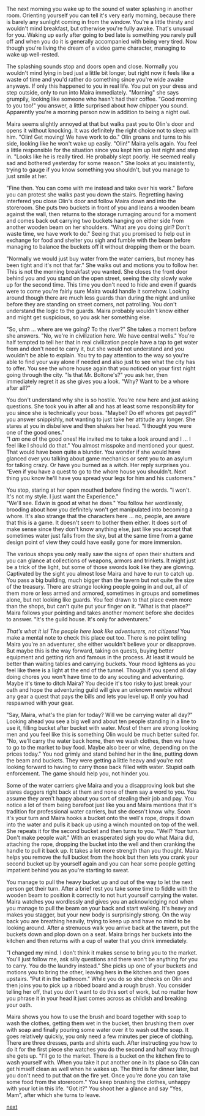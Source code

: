 The next morning you wake up to the sound of water splashing in another room. Orienting yourself you can tell it's very early morning, because there is barely any sunlight coming in from the window. You're a little thirsty and wouldn't mind breakfast, but otherwise you're fully awake. That's unusual for you. Waking up early after going to bed late is something you rarely pull off and when you do it is generally accompanied with being very tired. Now though you're living the dream of a video game character, managing to wake up well-rested.

The splashing sounds stop and doors open and close. Normally you wouldn't mind lying in bed just a little bit longer, but right now it feels like a waste of time and you'd rather do something since you're wide awake anyways. If only this happened to you in real life. You put on your dress and step outside, only to run into Maira immediately. "Morning" she says grumpily, looking like someone who hasn't had their coffee. "Good morning to you too!" you answer, a little surprised about how chipper you sound. Apparently you're a morning person now in addition to being a night owl.

Maira seems slightly annoyed at that but walks past you to Olin's door and opens it without knocking. It was definitely the right choice not to sleep with him. "Olin! Get moving! We have work to do." Olin groans and turns to his side, looking like he won't wake up easily. "Olin!" Maira yells again. You feel a little responsible for the situation since you kept him up last night and step in. "Looks like he is really tired. He probably slept poorly. He seemed really sad and bothered yesterday for some reason." She looks at you insistently, trying to gauge if you know something you shouldn't, but you manage to just smile at her.

"Fine then. You can come with me instead and take over his work." Before you can protest she walks past you down the stairs. Regretting having interfered you close Olin's door and follow Maira down and into the storeroom. She puts two buckets in front of you and leans a wooden beam against the wall, then returns to the storage rumaging around for a moment and comes back out carrying two buckets hanging on either side from another wooden beam on her shoulders. "What are you doing girl? Don't waste time, we have work to do." Seeing that you promised to help out in exchange for food and shelter you sigh and fumble with the beam before managing to balance the buckets off it without dropping them or the beam.

"Normally we would just buy water from the water carriers, but money has been tight and it's not that far." She walks out and motions you to follow her. This is not the morning breakfast you wanted. She closes the front door behind you and you stand on the open street, seeing the city slowly wake up for the second time. This time you don't need to hide and even if guards were to come you're fairly sure Maira would handle it somehow. Looking around though there are much less guards than during the night and unlike before they are standing on street corners, not patrolling. You don't understand the logic to the guards. Maira probably wouldn't know either and might get suspicious, so you ask her something else.

"So, uhm ... where are we going? To the river?" She takes a moment before she answers. "No, we're in civilization here. We have central wells." You're half tempted to tell her that in real civilization people have a tap to get water from and don't need to carry it, but she would not understand and you wouldn't be able to explain. You try to pay attention to the way so you're able to find your way alone if needed and also just to see what the city has to offer. You see the whore house again that you noticed on your first night going through the city. "Is that Mr. Boltone's?" you ask her, then immediately regret it as she gives you a look. "Why? Want to be a whore after all?"

You don't understand why she is so hostile. You're new here and just asking questions. She took you in after all and has at least some responsibility for you since she is technically your boss. "Maybe? Do elf whores get payed?" you answer snippishly, not wanting to just take her attitude any longer. She stares at you in disbelieve and then shakes her head. "I thought you were one of the good ones."  
"I *am* one of the good ones! He invited me to take a look around and I ... I feel like I should do that." You almost misspoke and mentioned your quest. That would have been quite a blunder. You wonder if she would have glanced over you talking about game mechanics or sent you to an asylum for talking crazy. Or have you burned as a witch. Her reply surprises you. "Even if you have a quest to go to the whore house you shouldn't. Next thing you know he'll have you spread your legs for him and his customers."

You stop, staring at her open mouthed before finding the words. "I won't. It's not my style. I just want the Experience."  
"We'll see. Edwin is good at what he does." You follow her wordlessly, brooding about how you definitely won't get manipulated into becoming a whore. It's also strange that the characters here ... no, people, are aware that this is a game. It doesn't seem to bother them either. It does sort of make sense since they don't know anything else, just like you accept that sometimes water just falls from the sky, but at the same time from a game design point of view they could have easily gone for more immersion.

The various shops you only really saw the signs of open their shutters and you can glance at collections of weapons, armors and trinkets. It might just be a trick of the light, but some of those swords look like they are glowing. Captivated by the sight you almost lose Maira and have to run to catch up. You pass a big building, much bigger than the tavern but not quite the size of the treasury. There are strange looking people going in and out, all of them more or less armed and armored, sometimes in groups and sometimes alone, but not looking like guards. You feel drawn to that place even more than the shops, but can't quite put your finger on it. "What is that place?"  
Maira follows your pointing and takes another moment before she decides to answer. "It's the guild house. It's only for adventurers."

*That's what it is! The people here look like adventurers, not citizens!* You make a mental note to check this place out too. There is no point telling Maira you're an adventurer, she either wouldn't believe your or disapprove. But maybe this is the way forward, taking on quests, buying better equipment and getting rich and famous in the process. At least it would be better than waiting tables and carrying buckets. Your mood lightens as you feel like there is a light at the end of the tunnel. Though if you spend all day doing chores you won't have time to do any scouting and adventuring. Maybe it's time to ditch Maira? You decide it's too risky to just break your oath and hope the adventuring guild will give an unknown newbie without any gear a quest that pays the bills and lets you level up. If only you had respawned with your gear.

"Say, Maira, what's the plan for today? Will we be carrying water all day?" Looking ahead you see a big well and about ten people standing in a line to use it, filling bucket after bucket with water. Most of them are strong looking men and you feel like this is something Olin would be much better suited for. "No, we'll carry the water back home, then we wash clothes, then we have to go to the market to buy food. Maybe also beer or wine, depending on the prices today." You nod grimly and stand behind her in the line, putting down the beam and buckets. They were getting a little heavy and you're not looking forward to having to carry those back filled with water. Stupid oath enforcement. The game should help you, not hinder you.

Some of the water carriers give Maira and you a disapproving look but she stares daggers right back at them and none of them say a word to you. You assume they aren't happy about you sort of stealing their job and pay. You notice a lot of them being barefoot just like you and Maira mentions that it's tradition for professional water carriers, but she doesn't know why. Soon it's your turn and Maira hooks a bucket onto the well's rope, drops it down into the water and pulls it back up using a winch mounted on top of the well. She repeats it for the second bucket and then turns to you. "Well? Your turn. Don't make people wait." With an exasperated sigh you do what Maira did, attaching the rope, dropping the bucket into the well and then cranking the handle to pull it back up. It takes a lot more strength than you thought. Maira helps you remove the full bucket from the hook but then lets you crank your second bucket up by yourself again and you can hear some people getting impatient behind you as you're starting to sweat.

You manage to pull the heavy bucket up and out of the way to let the next person get their turn. After a brief rest you take some time to fiddle with the wooden beam to position it correctly to not hurt yourself carrying the water. Maira watches you wordlessly and gives you an acknowledging nod when you manage to pull the beam on your back and start walking. It's heavy and makes you stagger, but your new body is surprisingly strong. On the way back you are breathing heavily, trying to keep up and have no mind to be looking around. After a strenuous walk you arrive back at the tavern, put the buckets down and plop down on a seat. Maira brings her buckets into the kitchen and then returns with a cup of water that you drink immediately.

"I changed my mind. I don't think it makes sense to bring you to the market. You'll just follow me, ask silly questions and there won't be anything for you to carry. You do the laundry instead." She picks up one of your buckets and motions you to bring the other, leaving hers in the kitchen and then goes upstairs. "Put it in the bathroom." While you do so she checks on Olin and then joins you to pick up a ribbed board and a rough brush. You consider telling her off, that you don't want to do this sort of work, but no matter how you phrase it in your head it just comes across as childish and breaking your oath.

Maira shows you how to use the brush and board together with soap to wash the clothes, getting them wet in the bucket, then brushing them over with soap and finally pouring some water over it to wash out the soap. It goes relatively quickly, you only need a few minutes per piece of clothing. There are three dresses, pants and shirts each. After instructing you how to do it for the first piece she watches you do the second and half way through she gets up. "I'll go to the market. There is a bucket on the kitchen fire to wash yourself with. When you take it put another one in its place so Olin can get himself clean as well when he wakes up. The third is for dinner later, but you don't need to put that on the fire yet. Once you're done you can take some food from the storeroom." You keep brushing the clothes, unhappy with your lot in this life. "Got it?" You shoot her a glance and say "Yes, Mam", after which she turns to leave.

[next](ch14.md)